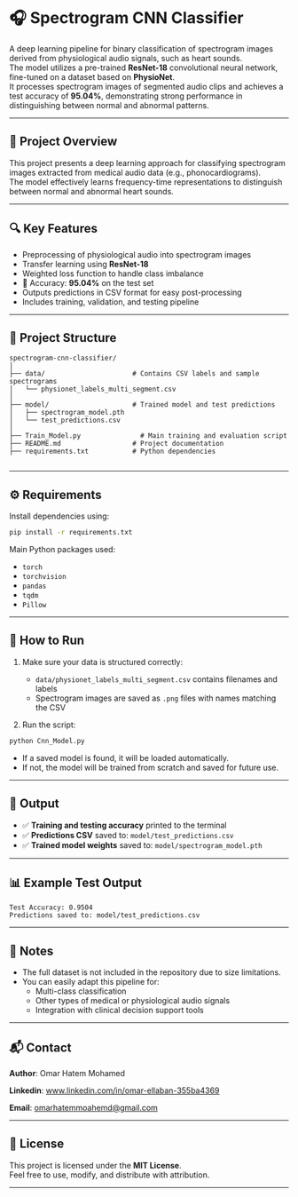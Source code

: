 # 🎧 Spectrogram CNN Classifier

A deep learning pipeline for binary classification of spectrogram images derived from physiological audio signals, such as heart sounds.  
The model utilizes a pre-trained **ResNet-18** convolutional neural network, fine-tuned on a dataset based on **PhysioNet**.  
It processes spectrogram images of segmented audio clips and achieves a test accuracy of **95.04%**, demonstrating strong performance in distinguishing between normal and abnormal patterns.

---

## 🧠 Project Overview

This project presents a deep learning approach for classifying spectrogram images extracted from medical audio data (e.g., phonocardiograms).  
The model effectively learns frequency-time representations to distinguish between normal and abnormal heart sounds.

---

## 🔍 Key Features

-  Preprocessing of physiological audio into spectrogram images  
-  Transfer learning using **ResNet-18**  
-  Weighted loss function to handle class imbalance  
-  📢 Accuracy: **95.04%** on the test set  
-  Outputs predictions in CSV format for easy post-processing  
-  Includes training, validation, and testing pipeline  

---

## 📁 Project Structure

```
spectrogram-cnn-classifier/
│
├── data/                      # Contains CSV labels and sample spectrograms
│   └── physionet_labels_multi_segment.csv
│
├── model/                     # Trained model and test predictions
│   ├── spectrogram_model.pth
│   └── test_predictions.csv
│
├── Train_Model.py               # Main training and evaluation script
├── README.md                  # Project documentation
├── requirements.txt           # Python dependencies
               
```

---

## ⚙️ Requirements

Install dependencies using:

```bash
pip install -r requirements.txt
```

Main Python packages used:

- `torch`  
- `torchvision`  
- `pandas`  
- `tqdm`  
- `Pillow`  

---

## 🚀 How to Run

1. Make sure your data is structured correctly:
   - `data/physionet_labels_multi_segment.csv` contains filenames and labels
   - Spectrogram images are saved as `.png` files with names matching the CSV

2. Run the script:

```bash
python Cnn_Model.py
```

- If a saved model is found, it will be loaded automatically.
- If not, the model will be trained from scratch and saved for future use.

---

## 🧪 Output

- ✅ **Training and testing accuracy** printed to the terminal  
- ✅ **Predictions CSV** saved to:  `model/test_predictions.csv`  
- ✅ **Trained model weights** saved to:  `model/spectrogram_model.pth`

---

## 📊 Example Test Output

```text
Test Accuracy: 0.9504
Predictions saved to: model/test_predictions.csv
```

---

## 📌 Notes

- The full dataset is not included in the repository due to size limitations.
- You can easily adapt this pipeline for:
  - Multi-class classification
  - Other types of medical or physiological audio signals
  - Integration with clinical decision support tools

---

## 📬 Contact

**Author**: Omar Hatem Mohamed 

**Linkedin**: www.linkedin.com/in/omar-ellaban-355ba4369

**Email**: omarhatemmoahemd@gmail.com

---

## 📝 License

This project is licensed under the **MIT License**.  
Feel free to use, modify, and distribute with attribution.

---
